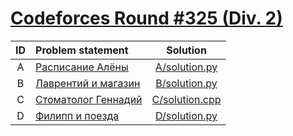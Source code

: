 # [Codeforces Round #325 (Div. 2)](http://codeforces.com/contest/586)

| ID  | Problem statement                                                                                 | Solution                           |
|:---:|:--------------------------------------------------------------------------------------------------|:----------------------------------:|
|  A  | [Расписание Алёны                                  ](http://codeforces.com/contest/586/problem/A) | [A/solution.py](A/solution.py)     |
|  B  | [Лаврентий и магазин                               ](http://codeforces.com/contest/586/problem/B) | [B/solution.py](B/solution.py)     |
|  C  | [Стоматолог Геннадий                               ](http://codeforces.com/contest/586/problem/C) | [C/solution.cpp](C/solution.cpp)   |
|  D  | [Филипп и поезда                                   ](http://codeforces.com/contest/586/problem/D) | [D/solution.py](D/solution.py)     |
